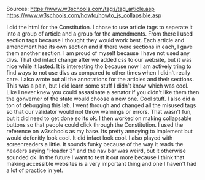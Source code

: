 Sources: 
    https://www.w3schools.com/tags/tag_article.asp
    https://www.w3schools.com/howto/howto_js_collapsible.asp


I did the html for the Constitution. I chose to use article tags to seperate it into a 
group of article and a group for the amendments. From there I used section tags
because I thought they would work best. Each article and amendment had its own section
and if there were sections in each, I gave them another section. I am proud of myself
because I have not used any divs. That did infact change after we added css to our 
website, but it was nice while it lasted. It is interesting tho because now I am
actively tring to find ways to not use divs as compared to other times when I didn't
really care.
I also wrote out all the annotations for the articles and their sections. This was a 
pain, but I did learn some stuff I didn't know which was cool. Like I never knew you 
could assasinate a senator if you didn't like them then the gonverner of the state would
choose a new one. Cool stuff. 
I also did a ton of debugging this lab. I went through and changed all the misused tags
so that our validator would not throw warnings or errors. That wasn't fun, but it did 
need to get done so its ok.
I then worked on making collapsable buttons so that people could click through the 
Constitution. I used the reference on w3schools as my base. Its pretty annoying to implement
but would defenitly look cool. It did infact look cool.
I also played with screenreaders a little. It sounds funky because of the way it reads
the headers saying "Header 3" and the nav bar was weird, but it otherwise sounded ok.
In the future I want to test it out more because I think that making accessible websites
is a very important thing and one I haven't had a lot of practice in yet.